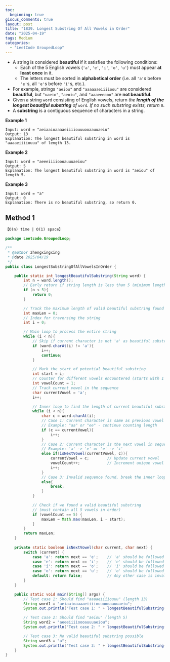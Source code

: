 ```yaml
---
toc:
  beginning: true
giscus_comments: true
layout: post
title: "1839. Longest Substring Of All Vowels in Order"
date: "2025-04-19"
tags: Medium
categories:
  - "LeetCode GroupedLoop"
---
```


- A string is considered **beautiful** if it satisfies the following conditions:
  - Each of the 5 English vowels (`'a'`, `'e'`, `'i'`, `'o'`, `'u'`) must appear **at least once** in it.
  - The letters must be sorted in **alphabetical order** (i.e. all `'a'`s before `'e'`s, all `'e'`s before `'i'`s, etc.).
- For example, strings `"aeiou"` and `"aaaaaaeiiiioou"` are considered **beautiful**, but `"uaeio"`, `"aeoiu"`, and `"aaaeeeooo"` are **not beautiful**.
- Given a string `word` consisting of English vowels, return *the **length of the longest beautiful substring** of* `word`*. If no such substring exists, return* `0`.
- A **substring** is a contiguous sequence of characters in a string.

**Example 1**

```
Input: word = "aeiaaioaaaaeiiiiouuuooaauuaeiu"
Output: 13
Explanation: The longest beautiful substring in word is "aaaaeiiiiouuu" of length 13.
```

**Example 2**

```
Input: word = "aeeeiiiioooauuuaeiou"
Output: 5
Explanation: The longest beautiful substring in word is "aeiou" of length 5.
```

**Example 3**

```
Input: word = "a"
Output: 0
Explanation: There is no beautiful substring, so return 0.
```

## Method 1

```tex
【O(n) time | O(1) space】
```

```java
package Leetcode.GroupedLoop;

/**
 * @author zhengxingxing
 * @date 2025/04/19
 */
public class LongestSubstringOfAllVowelsInOrder {

    public static int longestBeautifulSubstring(String word) {
        int n = word.length();
        // Early return if string length is less than 5 (minimum length needed for all vowels)
        if (n < 5){
            return 0;
        }

        // Track the maximum length of valid beautiful substring found
        int maxLen = 0;
        // Index for traversing the string
        int i = 0;

        // Main loop to process the entire string
        while (i < n){
            // Skip if current character is not 'a' as beautiful substring must start with 'a'
            if (word.charAt(i) != 'a'){
                i++;
                continue;
            }

            // Mark the start of potential beautiful substring
            int start = i;
            // Counter for different vowels encountered (starts with 1 for 'a')
            int vowelCount = 1;
            // Track current vowel in the sequence
            char currentVowel = 'a';
            i++;

            // Inner loop to find the length of current beautiful substring candidate
            while (i < n){
                char c = word.charAt(i);
                // Case 1: Current character is same as previous vowel
                // Example: "aa" or "ee" - continue counting length
                if (c == currentVowel){
                    i++;
                }
                // Case 2: Current character is the next vowel in sequence
                // Example: 'a' -> 'e' or 'e' -> 'i'
                else if(isNextVowel(currentVowel, c)){
                    currentVowel = c;        // Update current vowel
                    vowelCount++;            // Increment unique vowel count
                    i++;
                }
                // Case 3: Invalid sequence found, break the inner loop
                else{
                    break;
                }
            }

            // Check if we found a valid beautiful substring
            // (must contain all 5 vowels in order)
            if (vowelCount == 5) {
                maxLen = Math.max(maxLen, i - start);
            }
        }
        return maxLen;
    }
    
    private static boolean isNextVowel(char current, char next) {
        switch (current) {
            case 'a': return next == 'e';    // 'a' should be followed by 'e'
            case 'e': return next == 'i';    // 'e' should be followed by 'i'
            case 'i': return next == 'o';    // 'i' should be followed by 'o'
            case 'o': return next == 'u';    // 'o' should be followed by 'u'
            default: return false;           // Any other case is invalid
        }
    }

    public static void main(String[] args) {
        // Test case 1: Should find "aaaaeiiiiouuu" (length 13)
        String word1 = "aeiaaioaaaaeiiiiouuuooaauuaeiu";
        System.out.println("Test case 1: " + longestBeautifulSubstring(word1)); // Should output 13

        // Test case 2: Should find "aeiou" (length 5)
        String word2 = "aeeeiiiioooauuuaeiou";
        System.out.println("Test case 2: " + longestBeautifulSubstring(word2)); // Should output 5

        // Test case 3: No valid beautiful substring possible
        String word3 = "a";
        System.out.println("Test case 3: " + longestBeautifulSubstring(word3)); // Should output 0
    }
}

```





